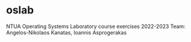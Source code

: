 # oslab
NTUA Operating Systems Laboratory course exercises 2022-2023
Team: Angelos-Nikolaos Kanatas, Ioannis Asprogerakas
